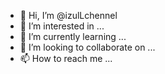 - 👋 Hi, I’m @izulLchennel
- 👀 I’m interested in ...
- 🌱 I’m currently learning ...
- 💞️ I’m looking to collaborate on ...
- 📫 How to reach me ...

<!---
izulLchennel/izulLchennel is a ✨ special ✨ repository because its `README.md` (this file) appears on your GitHub profile.
You can click the Preview link to take a look at your changes.
--->
